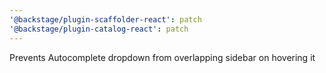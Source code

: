 ```yaml
---
'@backstage/plugin-scaffolder-react': patch
'@backstage/plugin-catalog-react': patch
---
```


Prevents Autocomplete dropdown from overlapping sidebar on hovering it
